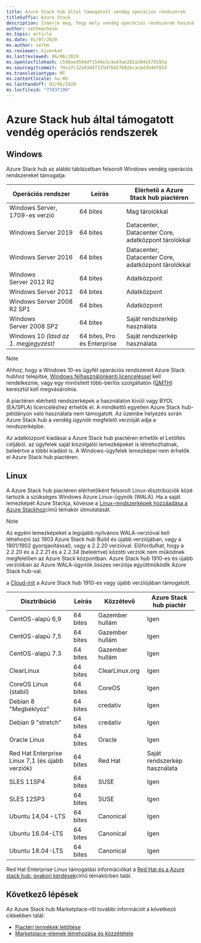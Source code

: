 ```yaml
---
title: Azure Stack hub által támogatott vendég operációs rendszerek
titleSuffix: Azure Stack
description: Ismerje meg, hogy mely vendég operációs rendszerek használhatók Azure Stack központban.
author: sethmanheim
ms.topic: article
ms.date: 01/07/2020
ms.author: sethm
ms.reviewer: kivenkat
ms.lastreviewed: 06/06/2019
ms.openlocfilehash: c590aed504df1549e3c4a43ae282a304e579195a
ms.sourcegitcommit: 74ce7c12a93d47315d70427b02bcacbd3b44f854
ms.translationtype: MT
ms.contentlocale: hu-HU
ms.lasthandoff: 02/06/2020
ms.locfileid: "77037199"
---
```

# <a name="guest-operating-systems-supported-on-azure-stack-hub"></a>Azure Stack hub által támogatott vendég operációs rendszerek

## <a name="windows"></a>Windows

Azure Stack hub az alábbi táblázatban felsorolt Windows vendég operációs rendszereket támogatja:

| Operációs rendszer | Leírás | Elérhető a Azure Stack hub piactéren |
| --- | --- | --- |
| Windows Server, 1709-es verzió | 64 bites | Mag tárolókkal |
| Windows Server 2019 | 64 bites |  Datacenter, Datacenter Core, adatközpont tárolókkal |
| Windows Server 2016 | 64 bites |  Datacenter, Datacenter Core, adatközpont tárolókkal |
| Windows Server 2012 R2 | 64 bites |  Adatközpont |
| Windows Server 2012 | 64 bites |  Adatközpont |
| Windows Server 2008 R2 SP1 | 64 bites |  Adatközpont |
| Windows Server 2008 SP2 | 64 bites |  Saját rendszerkép használata |
| Windows 10 *(lásd az 1. megjegyzést)* | 64 bites, Pro és Enterprise | Saját rendszerkép használata |

> [!NOTE]
> Ahhoz, hogy a Windows 10-es ügyfél operációs rendszereit Azure Stack hubhoz telepítse, [Windows felhasználónkénti licenceléssel](https://www.microsoft.com/licensing/product-licensing/windows10.aspx) kell rendelkeznie, vagy egy minősített több-bérlős szolgáltatón ([QMTH](https://www.microsoft.com/en-us/CloudandHosting/licensing_sca.aspx)) keresztül kell megvásárolnia.

A piactéren elérhető rendszerképek a használaton kívüli vagy BYOL (EA/SPLA) licenceléshez érhetők el. A mindkettő egyetlen Azure Stack hub-példányon való használata nem támogatott. Az üzembe helyezés során Azure Stack hub a vendég ügynök megfelelő verzióját adja a rendszerképbe.

Az adatközpont kiadásai a Azure Stack hub piactéren érhetők el Letöltés céljából. az ügyfelek saját kiszolgálói lemezképeket is létrehozhatnak, beleértve a többi kiadást is. A Windows-ügyfelek lemezképei nem érhetők el Azure Stack hub piactéren.

## <a name="linux"></a>Linux

A Azure Stack hub piactéren elérhetőként felsorolt Linux-disztribúciók közé tartozik a szükséges Windows Azure Linux-ügynök (WALA). Ha a saját lemezképét Azure Stackja, kövesse a [Linux-rendszerképek hozzáadása a Azure Stackhoz](azure-stack-linux.md)című témakör útmutatását.

> [!NOTE]
> Az egyéni lemezképeket a legújabb nyilvános WALA-verzióval kell létrehozni (az 1903 Azure Stack hub Build és újabb verziójában, vagy a 1901/1902 gyorsjavítással), vagy a 2.2.20 verzióval. Előfordulhat, hogy a 2.2.20 és a 2.2.21 és a 2.2.34 (beleértve) közötti verziók nem működnek megfelelően az Azure Stack központban. Azure Stack hub 1910-es és újabb verzióiban az Azure WALA-ügynök összes verziója együttműködik Azure Stack hub-val.
>
> a [Cloud-init](https://cloud-init.io/) a Azure Stack hub 1910-es vagy újabb verziójában támogatott.

| Disztribúció | Leírás | Közzétevő | Azure Stack hub piactér |
| --- | --- | --- | --- |
| CentOS-alapú 6,9 | 64 bites | Gazember hullám | Igen |
| CentOS-alapú 7,5 | 64 bites | Gazember hullám | Igen |
| CentOS-alapú 7.3 | 64 bites | Gazember hullám | Igen |
| ClearLinux | 64 bites | ClearLinux.org | Igen |
| CoreOS Linux (stabil) |  64 bites | CoreOS | Igen |
| Debian 8 "Megbéklyóz" | 64 bites | credativ |  Igen |
| Debian 9 "stretch" | 64 bites | credativ | Igen |
| Oracle Linux | 64 bites | Oracle | Igen |
| Red Hat Enterprise Linux 7,1 (és újabb verziók) | 64 bites | Red Hat | Saját rendszerkép használata |
| SLES 11SP4 | 64 bites | SUSE | Igen |
| SLES 12SP3 | 64 bites | SUSE | Igen |
| Ubuntu 14,04 – LTS | 64 bites | Canonical | Igen |
| Ubuntu 16.04-LTS | 64 bites | Canonical | Igen |
| Ubuntu 18.04-LTS | 64 bites | Canonical | Igen |

Red Hat Enterprise Linux támogatási információkat a [Red Hat és a Azure stack hub: gyakori kérdések](https://access.redhat.com/articles/3413531)című témakörben talál.

## <a name="next-steps"></a>Következő lépések

Az Azure Stack hub Marketplace-ről további információt a következő cikkekben talál:

- [Piactéri termékek letöltése](azure-stack-download-azure-marketplace-item.md)  
- [Marketplace-elemek létrehozása és közzététele](azure-stack-create-and-publish-marketplace-item.md)
